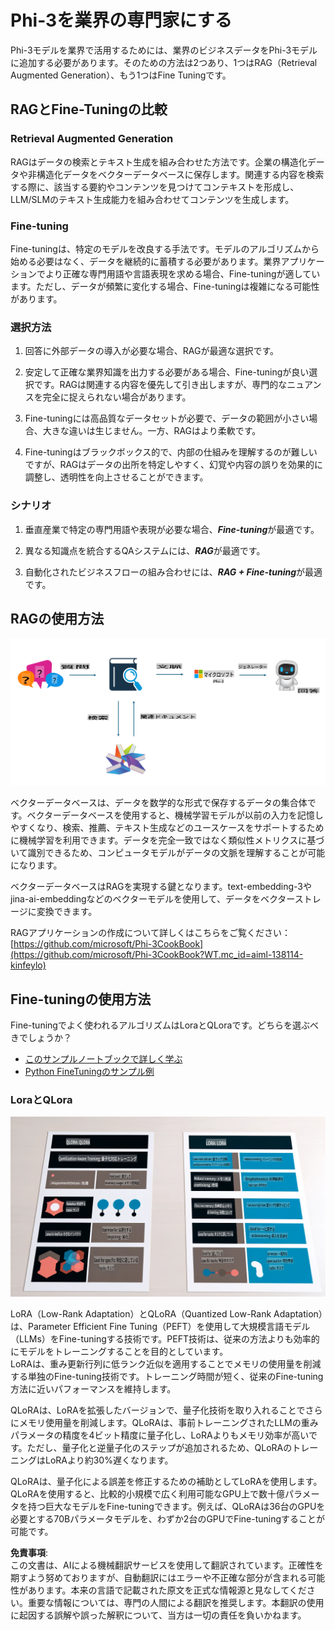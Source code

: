 # **Phi-3を業界の専門家にする**

Phi-3モデルを業界で活用するためには、業界のビジネスデータをPhi-3モデルに追加する必要があります。そのための方法は2つあり、1つはRAG（Retrieval Augmented Generation）、もう1つはFine Tuningです。

## **RAGとFine-Tuningの比較**

### **Retrieval Augmented Generation**

RAGはデータの検索とテキスト生成を組み合わせた方法です。企業の構造化データや非構造化データをベクターデータベースに保存します。関連する内容を検索する際に、該当する要約やコンテンツを見つけてコンテキストを形成し、LLM/SLMのテキスト生成能力を組み合わせてコンテンツを生成します。

### **Fine-tuning**

Fine-tuningは、特定のモデルを改良する手法です。モデルのアルゴリズムから始める必要はなく、データを継続的に蓄積する必要があります。業界アプリケーションでより正確な専門用語や言語表現を求める場合、Fine-tuningが適しています。ただし、データが頻繁に変化する場合、Fine-tuningは複雑になる可能性があります。

### **選択方法**

1. 回答に外部データの導入が必要な場合、RAGが最適な選択です。

2. 安定して正確な業界知識を出力する必要がある場合、Fine-tuningが良い選択です。RAGは関連する内容を優先して引き出しますが、専門的なニュアンスを完全に捉えられない場合があります。

3. Fine-tuningには高品質なデータセットが必要で、データの範囲が小さい場合、大きな違いは生じません。一方、RAGはより柔軟です。

4. Fine-tuningはブラックボックス的で、内部の仕組みを理解するのが難しいですが、RAGはデータの出所を特定しやすく、幻覚や内容の誤りを効果的に調整し、透明性を向上させることができます。

### **シナリオ**

1. 垂直産業で特定の専門用語や表現が必要な場合、***Fine-tuning***が最適です。

2. 異なる知識点を統合するQAシステムには、***RAG***が最適です。

3. 自動化されたビジネスフローの組み合わせには、***RAG + Fine-tuning***が最適です。

## **RAGの使用方法**

![rag](../../../../translated_images/rag.36e7cb856f120334d577fde60c6a5d7c5eecae255dac387669303d30b4b3efa4.ja.png)

ベクターデータベースは、データを数学的な形式で保存するデータの集合体です。ベクターデータベースを使用すると、機械学習モデルが以前の入力を記憶しやすくなり、検索、推薦、テキスト生成などのユースケースをサポートするために機械学習を利用できます。データを完全一致ではなく類似性メトリクスに基づいて識別できるため、コンピュータモデルがデータの文脈を理解することが可能になります。

ベクターデータベースはRAGを実現する鍵となります。text-embedding-3やjina-ai-embeddingなどのベクターモデルを使用して、データをベクターストレージに変換できます。

RAGアプリケーションの作成について詳しくはこちらをご覧ください：[https://github.com/microsoft/Phi-3CookBook](https://github.com/microsoft/Phi-3CookBook?WT.mc_id=aiml-138114-kinfeylo)

## **Fine-tuningの使用方法**

Fine-tuningでよく使われるアルゴリズムはLoraとQLoraです。どちらを選ぶべきでしょうか？
- [このサンプルノートブックで詳しく学ぶ](../../../../code/04.Finetuning/Phi_3_Inference_Finetuning.ipynb)
- [Python FineTuningのサンプル例](../../../../code/04.Finetuning/FineTrainingScript.py)

### **LoraとQLora**

![lora](../../../../translated_images/qlora.6aeba71122bc0c8d56ccf0bc36b861304939fee087f43c1fc6cc5c9cb8764725.ja.png)

LoRA（Low-Rank Adaptation）とQLoRA（Quantized Low-Rank Adaptation）は、Parameter Efficient Fine Tuning（PEFT）を使用して大規模言語モデル（LLMs）をFine-tuningする技術です。PEFT技術は、従来の方法よりも効率的にモデルをトレーニングすることを目的としています。  
LoRAは、重み更新行列に低ランク近似を適用することでメモリの使用量を削減する単独のFine-tuning技術です。トレーニング時間が短く、従来のFine-tuning方法に近いパフォーマンスを維持します。

QLoRAは、LoRAを拡張したバージョンで、量子化技術を取り入れることでさらにメモリ使用量を削減します。QLoRAは、事前トレーニングされたLLMの重みパラメータの精度を4ビット精度に量子化し、LoRAよりもメモリ効率が高いです。ただし、量子化と逆量子化のステップが追加されるため、QLoRAのトレーニングはLoRAより約30%遅くなります。

QLoRAは、量子化による誤差を修正するための補助としてLoRAを使用します。QLoRAを使用すると、比較的小規模で広く利用可能なGPU上で数十億パラメータを持つ巨大なモデルをFine-tuningできます。例えば、QLoRAは36台のGPUを必要とする70Bパラメータモデルを、わずか2台のGPUでFine-tuningすることが可能です。

**免責事項**:  
この文書は、AIによる機械翻訳サービスを使用して翻訳されています。正確性を期すよう努めておりますが、自動翻訳にはエラーや不正確な部分が含まれる可能性があります。本来の言語で記載された原文を正式な情報源と見なしてください。重要な情報については、専門の人間による翻訳を推奨します。本翻訳の使用に起因する誤解や誤った解釈について、当方は一切の責任を負いかねます。